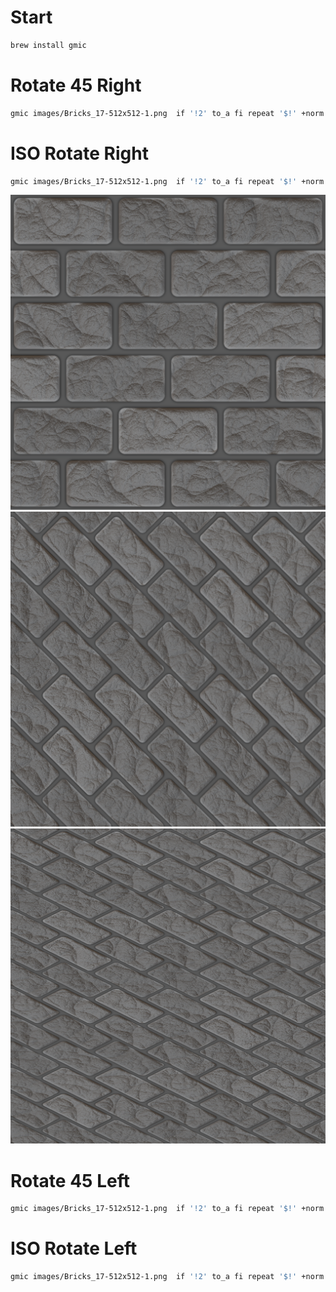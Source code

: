 # Start

```sh
brew install gmic
```
# Rotate 45 Right

```sh
gmic images/Bricks_17-512x512-1.png  if '!2' to_a fi repeat '$!' +norm. . f.. "(1+(x-1)+(y-1))" f. "(1+(y-1)-(x-1))" 'a[-2,-1]' c warp.. .,0,1,2,1 rm. mv. 0 done output images/Bricks_17-512x512-1-Rotate-Right.png
```
# ISO Rotate Right

```sh
gmic images/Bricks_17-512x512-1.png  if '!2' to_a fi repeat '$!' +norm. . f.. "(1+(x-1)+(y-1)*2)" f. "(1+(y-1)*2 -(x-1))" 'a[-2,-1]' c warp.. .,0,1,2,1 rm. mv. 0 done output images/Bricks_17-512x512-1-ISO-Rotate-Right.png
```

![](images/Bricks_17-512x512-1.png)
![](images/Bricks_17-512x512-1-Rotate-Right.png)
![](images/Bricks_17-512x512-1-ISO-Rotate-Right.png)


# Rotate 45 Left

```sh
gmic images/Bricks_17-512x512-1.png  if '!2' to_a fi repeat '$!' +norm. . f.. "(1+(x-1)-(y-1))" f. "(1+(y-1)+(x-1))" 'a[-2,-1]' c warp.. .,0,1,2,1 rm. mv. 0 done output images/Bricks_17-512x512-1-Rotate-Left.png
```

# ISO Rotate Left

```sh
gmic images/Bricks_17-512x512-1.png  if '!2' to_a fi repeat '$!' +norm. . f.. "(1+(x-1)-(y-1)*2)" f. "(1+(y-1)*2+(x-1))" 'a[-2,-1]' c warp.. .,0,1,2,1 rm. mv. 0 done output images/Bricks_17-512x512-1-ISO-Rotate-Left.png
```
